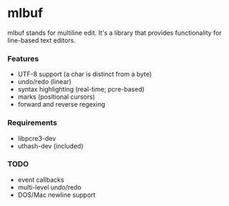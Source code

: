 mlbuf
======

mlbuf stands for multiline edit. It's a library that provides functionality
for line-based text editors.

### Features
* UTF-8 support (a char is distinct from a byte)
* undo/redo (linear)
* syntax highlighting (real-time; pcre-based)
* marks (positional cursors)
* forward and reverse regexing

### Requirements

* libpcre3-dev
* uthash-dev (included)

### TODO
* event callbacks
* multi-level undo/redo
* DOS/Mac newline support
